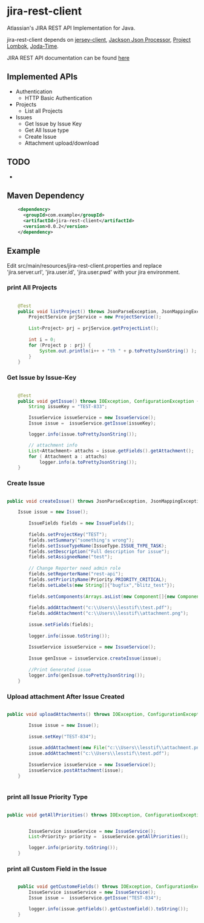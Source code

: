 # jira-rest-client #

Atlassian's JIRA REST API Implementation for Java.

jira-rest-client depends on [jersey-client](https://jersey.java.net/documentation/latest/client.html), [Jackson Json Processor](https://github.com/FasterXML/jackson), [Project Lombok](http://projectlombok.org/), [Joda-Time](http://www.joda.org/joda-time/).

JIRA REST API documentation can be found [here](https://docs.atlassian.com/jira/REST/latest/)

## Implemented APIs ##

*  Authentication
	*  HTTP Basic Authentication
*  Projects
    * List all Projects
* Issues
    * Get Issue by Issue Key
    * Get All Issue type
    * Create Issue
    * Attachment upload/download

## TODO ##
* 

## Maven Dependency ##
```xml
    <dependency>
      <groupId>com.example</groupId>
      <artifactId>jira-rest-client</artifactId>
      <version>0.0.2</version>
    </dependency>
```

## Example ##

Edit src/main/resources/jira-rest-client.properties and replace 'jira.server.url', 'jira.user.id', 'jira.user.pwd' with your jira environment. 

### print  All Projects ###
```java
	
	@Test
	public void listProject() throws JsonParseException, JsonMappingException, IOException, ConfigurationException {
		ProjectService prjService = new ProjectService();
		
		List<Project> prj = prjService.getProjectList();
		
		int i = 0;
		for (Project p : prj) {
			System.out.println(i++ + "th " + p.toPrettyJsonString() );
		}
	}	

```

### Get Issue by Issue-Key ###
```java

    @Test
	public void getIssue() throws IOException, ConfigurationException {
		String issueKey = "TEST-833";

		IssueService issueService = new IssueService();
		Issue issue =  issueService.getIssue(issueKey);

		logger.info(issue.toPrettyJsonString());

		// attachment info
		List<Attachment> attachs = issue.getFields().getAttachment();
		for ( Attachment a : attachs) 
			logger.info(a.toPrettyJsonString());
	}

```

### Create Issue ###
```java

public void createIssue() throws JsonParseException, JsonMappingException, IOException, ConfigurationException {

	Issue issue = new Issue();
		
		IssueFields fields = new IssueFields();
		
		fields.setProjectKey("TEST");
		fields.setSummary("something's wrong");
		fields.setIssueTypeName(IssueType.ISSUE_TYPE_TASK);
		fields.setDescription("Full description for issue");
		fields.setAssigneeName("test");
		
		// Change Reporter need admin role
		fields.setReporterName("rest-api");
		fields.setPriorityName(Priority.PRIORITY_CRITICAL);
		fields.setLabels(new String[]{"bugfix","blitz_test"});
			
		fields.setComponents(Arrays.asList(new Component[]{new Component("Component-1"), new Component("Component-2")}));
		
		fields.addAttachment("c:\\Users\\lesstif\\test.pdf");
		fields.addAttachment("c:\\Users\\lesstif\\attachment.png");
		
		issue.setFields(fields);
		
		logger.info(issue.toString());
		
		IssueService issueService = new IssueService();
		
		Issue genIssue = issueService.createIssue(issue);		
		
		//Print Generated issue
		logger.info(genIssue.toPrettyJsonString());
	}

```

### Upload attachment After Issue Created ###
```java

public void uploadAttachments() throws IOException, ConfigurationException {

		Issue issue = new Issue();
		
		issue.setKey("TEST-834");
				
		issue.addAttachment(new File("c:\\Users\\lesstif\\attachment.png"));
		issue.addAttachment("c:\\Users\\lesstif\\test.pdf");
		
		IssueService issueService = new IssueService();
		issueService.postAttachment(issue);
	}
	
```

### print all Issue Priority Type ###
```java

public void getAllPriorities() throws IOException, ConfigurationException {


		IssueService issueService = new IssueService();
		List<Priority> priority =  issueService.getAllPriorities();

		logger.info(priority.toString());
	}
```

### print all Custom Field in the Issue ###
```java

    public void getCustomeFields() throws IOException, ConfigurationException {
		IssueService issueService = new IssueService();
		Issue issue =  issueService.getIssue("TEST-834");

		logger.info(issue.getFields().getCustomfield().toString());		
	}
```